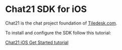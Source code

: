 # Chat21 SDK for iOS

Chat21 is the chat project foundation of [Tiledesk.com](http://www.tiledesk.com).

To install and configure the SDK follow this tutorial:

[Chat21 iOS Get Started tutorial](http://www.chat21.org/docs/ios/get-started/)
